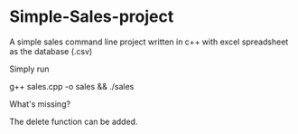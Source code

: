 # Simple-Sales-project


A simple sales command line project written in c++ with excel spreadsheet as the database (.csv)

Simply run 

g++ sales.cpp -o sales && ./sales

What's missing?

The delete function can be added.
